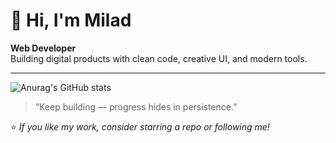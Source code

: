 # 👋 Hi, I'm Milad  

**Web Developer**  
Building digital products with clean code, creative UI, and modern tools.  

---

![Anurag's GitHub stats](https://github-readme-stats.vercel.app/api?username=micodex&show_icons=true&theme=radical)
 
> “Keep building — progress hides in persistence.”  

⭐️ *If you like my work, consider starring a repo or following me!*
